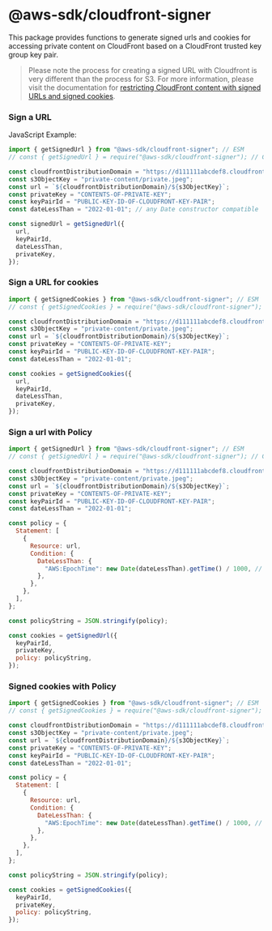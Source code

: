 # @aws-sdk/cloudfront-signer

This package provides functions to generate signed urls and cookies for accessing private content on CloudFront based on a CloudFront trusted key group key pair.

> Please note the process for creating a signed URL with Cloudfront is very different than the process for S3. For more information, please visit the documentation for [restricting CloudFront content with signed URLs and signed cookies](https://docs.aws.amazon.com/AmazonCloudFront/latest/DeveloperGuide/PrivateContent.html).

### Sign a URL

JavaScript Example:

```javascript
import { getSignedUrl } from "@aws-sdk/cloudfront-signer"; // ESM
// const { getSignedUrl } = require("@aws-sdk/cloudfront-signer"); // CJS

const cloudfrontDistributionDomain = "https://d111111abcdef8.cloudfront.net";
const s3ObjectKey = "private-content/private.jpeg";
const url = `${cloudfrontDistributionDomain}/${s3ObjectKey}`;
const privateKey = "CONTENTS-OF-PRIVATE-KEY";
const keyPairId = "PUBLIC-KEY-ID-OF-CLOUDFRONT-KEY-PAIR";
const dateLessThan = "2022-01-01"; // any Date constructor compatible

const signedUrl = getSignedUrl({
  url,
  keyPairId,
  dateLessThan,
  privateKey,
});
```

### Sign a URL for cookies

```javascript
import { getSignedCookies } from "@aws-sdk/cloudfront-signer"; // ESM
// const { getSignedCookies } = require("@aws-sdk/cloudfront-signer"); // CJS

const cloudfrontDistributionDomain = "https://d111111abcdef8.cloudfront.net";
const s3ObjectKey = "private-content/private.jpeg";
const url = `${cloudfrontDistributionDomain}/${s3ObjectKey}`;
const privateKey = "CONTENTS-OF-PRIVATE-KEY";
const keyPairId = "PUBLIC-KEY-ID-OF-CLOUDFRONT-KEY-PAIR";
const dateLessThan = "2022-01-01";

const cookies = getSignedCookies({
  url,
  keyPairId,
  dateLessThan,
  privateKey,
});
```

### Sign a url with Policy

```javascript
import { getSignedUrl } from "@aws-sdk/cloudfront-signer"; // ESM
// const { getSignedUrl } = require("@aws-sdk/cloudfront-signer"); // CJS

const cloudfrontDistributionDomain = "https://d111111abcdef8.cloudfront.net";
const s3ObjectKey = "private-content/private.jpeg";
const url = `${cloudfrontDistributionDomain}/${s3ObjectKey}`;
const privateKey = "CONTENTS-OF-PRIVATE-KEY";
const keyPairId = "PUBLIC-KEY-ID-OF-CLOUDFRONT-KEY-PAIR";
const dateLessThan = "2022-01-01";

const policy = {
  Statement: [
    {
      Resource: url,
      Condition: {
        DateLessThan: {
          "AWS:EpochTime": new Date(dateLessThan).getTime() / 1000, // time in seconds
        },
      },
    },
  ],
};

const policyString = JSON.stringify(policy);

const cookies = getSignedUrl({
  keyPairId,
  privateKey,
  policy: policyString,
});
```

### Signed cookies with Policy

```javascript
import { getSignedCookies } from "@aws-sdk/cloudfront-signer"; // ESM
// const { getSignedCookies } = require("@aws-sdk/cloudfront-signer"); // CJS

const cloudfrontDistributionDomain = "https://d111111abcdef8.cloudfront.net";
const s3ObjectKey = "private-content/private.jpeg";
const url = `${cloudfrontDistributionDomain}/${s3ObjectKey}`;
const privateKey = "CONTENTS-OF-PRIVATE-KEY";
const keyPairId = "PUBLIC-KEY-ID-OF-CLOUDFRONT-KEY-PAIR";
const dateLessThan = "2022-01-01";

const policy = {
  Statement: [
    {
      Resource: url,
      Condition: {
        DateLessThan: {
          "AWS:EpochTime": new Date(dateLessThan).getTime() / 1000, // time in seconds
        },
      },
    },
  ],
};

const policyString = JSON.stringify(policy);

const cookies = getSignedCookies({
  keyPairId,
  privateKey,
  policy: policyString,
});
```
